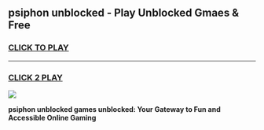 
## psiphon unblocked - Play Unblocked Gmaes & Free
<h3>
<a href="https://news.freeplayer.one?title=psiphon_unblocked&ref=23F">CLICK TO PLAY</a></h3>
<hr>

<h3>
<a href="https://news.freeplayer.one?title=psiphon_unblocked&ref=23F">CLICK 2 PLAY</a>
  
</h3>

<a href="https://news.freeplayer.one?title=psiphon_unblocked&ref=23F/"><img src="https://clearcache.store/games.png"></a>


**psiphon unblocked games unblocked: Your Gateway to Fun and Accessible Online Gaming**
